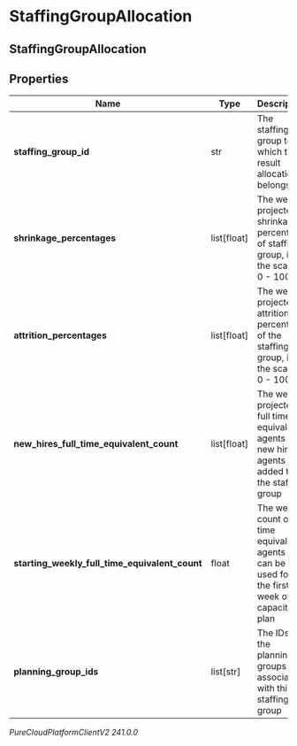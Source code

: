 # StaffingGroupAllocation

## StaffingGroupAllocation

## Properties

|Name | Type | Description | Notes|
|------------ | ------------- | ------------- | -------------|
| **staffing_group_id** | str | The staffing group to which the result allocation belongs | |
| **shrinkage_percentages** | list[float] | The weekly projected shrinkage percentage of staffing group, in the scale of 0 - 100 | |
| **attrition_percentages** | list[float] | The weekly projected attrition percentage of the staffing group, in the scale of 0 - 100 | |
| **new_hires_full_time_equivalent_count** | list[float] | The weekly projected full time equivalent agents of new hire agents added to the staffing group | [optional] |
| **starting_weekly_full_time_equivalent_count** | float | The weekly count of full time equivalent agents that can be used for the first week of the capacity plan | |
| **planning_group_ids** | list[str] | The IDs of the planning groups associated with this staffing group | [optional] |



_PureCloudPlatformClientV2 241.0.0_
